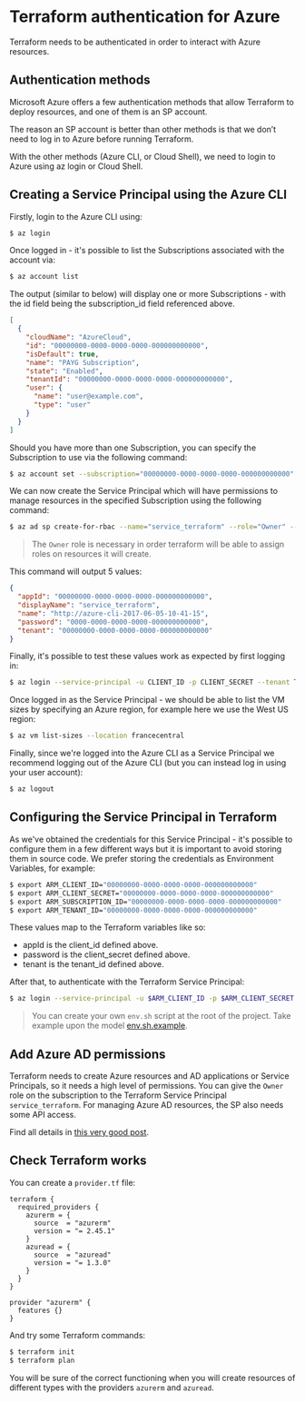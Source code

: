 # Terraform authentication for Azure

Terraform needs to be authenticated in order to interact with Azure resources.

## Authentication methods

Microsoft Azure offers a few authentication methods that allow Terraform to deploy resources, and one of them is an SP account.

The reason an SP account is better than other methods is that we don’t need to log in to Azure before running Terraform.

With the other methods (Azure CLI, or Cloud Shell), we need to login to Azure using az login or Cloud Shell.

## Creating a Service Principal using the Azure CLI

Firstly, login to the Azure CLI using:

```bash
$ az login
```

Once logged in - it's possible to list the Subscriptions associated with the account via:

```bash
$ az account list
```

The output (similar to below) will display one or more Subscriptions - with the id field being the subscription_id field referenced above.

```json
[
  {
    "cloudName": "AzureCloud",
    "id": "00000000-0000-0000-0000-000000000000",
    "isDefault": true,
    "name": "PAYG Subscription",
    "state": "Enabled",
    "tenantId": "00000000-0000-0000-0000-000000000000",
    "user": {
      "name": "user@example.com",
      "type": "user"
    }
  }
]
```

Should you have more than one Subscription, you can specify the Subscription to use via the following command:

```bash
$ az account set --subscription="00000000-0000-0000-0000-000000000000"
```

We can now create the Service Principal which will have permissions to manage resources in the specified Subscription using the following command:

```bash
$ az ad sp create-for-rbac --name="service_terraform" --role="Owner" --scopes="/subscriptions/00000000-0000-0000-0000-000000000000"
```

> The `Owner` role is necessary in order terraform will be able to assign roles on resources it will create.

This command will output 5 values:

```json
{
  "appId": "00000000-0000-0000-0000-000000000000",
  "displayName": "service_terraform",
  "name": "http://azure-cli-2017-06-05-10-41-15",
  "password": "0000-0000-0000-0000-000000000000",
  "tenant": "00000000-0000-0000-0000-000000000000"
}
```

Finally, it's possible to test these values work as expected by first logging in:

```bash
$ az login --service-principal -u CLIENT_ID -p CLIENT_SECRET --tenant TENANT_ID
```

Once logged in as the Service Principal - we should be able to list the VM sizes by specifying an Azure region, for example here we use the West US region:

```bash
$ az vm list-sizes --location francecentral
```

Finally, since we're logged into the Azure CLI as a Service Principal we recommend logging out of the Azure CLI (but you can instead log in using your user account):

```bash
$ az logout
```

## Configuring the Service Principal in Terraform

As we've obtained the credentials for this Service Principal - it's possible to configure them in a few different ways but it is important to avoid storing them in source code.
We prefer storing the credentials as Environment Variables, for example:

```bash
$ export ARM_CLIENT_ID="00000000-0000-0000-0000-000000000000"
$ export ARM_CLIENT_SECRET="00000000-0000-0000-0000-000000000000"
$ export ARM_SUBSCRIPTION_ID="00000000-0000-0000-0000-000000000000"
$ export ARM_TENANT_ID="00000000-0000-0000-0000-000000000000"
```

These values map to the Terraform variables like so:

- appId is the client_id defined above.
- password is the client_secret defined above.
- tenant is the tenant_id defined above.

After that, to authenticate with the Terraform Service Principal:

```bash
$ az login --service-principal -u $ARM_CLIENT_ID -p $ARM_CLIENT_SECRET --tenant $ARM_TENANT_ID
```

> You can create your own `env.sh` script at the root of the project. Take example upon the model [env.sh.example](../env.sh.example).

## Add Azure AD permissions

Terraform needs to create Azure resources and AD applications or Service Principals, so it needs a high level of permissions.
You can give the `Owner` role on the subscription to the Terraform Service Principal `service_terraform`.
For managing Azure AD resources, the SP also needs some API access.

Find all details in [this very good post](https://simonemms.com/blog/2021/01/10/setting-terraform-service-principal-to-work-with-azure-active-directory/).

## Check Terraform works

You can create a `provider.tf` file:

```hcl
terraform {
  required_providers {
    azurerm = {
      source  = "azurerm"
      version = "= 2.45.1"
    }
    azuread = {
      source  = "azuread"
      version = "= 1.3.0"
    }
  }
}

provider "azurerm" {
  features {}
}
```

And try some Terraform commands:

```bash
$ terraform init
$ terraform plan
```

You will be sure of the correct functioning when you will create resources of different types with the providers `azurerm` and `azuread`.
